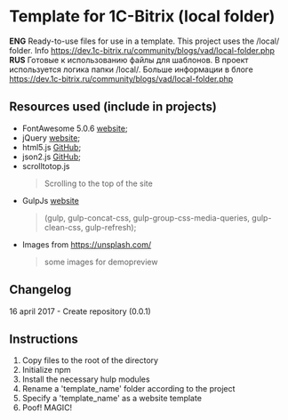# Template for 1C-Bitrix (local folder)

**ENG** Ready-to-use files for use in a template. This project uses the /local/ folder. Info https://dev.1c-bitrix.ru/community/blogs/vad/local-folder.php
**RUS** Готовые к использованию файлы для шаблонов. В проект используется логика папки /local/. Больше информации в блоге https://dev.1c-bitrix.ru/community/blogs/vad/local-folder.php

## Resources used (include in projects)
+ FontAwesome 5.0.6 [website](https://fontawesome.com/);
+ jQuery [website](https://jquery.com/);
+ html5.js [GitHub](https://github.com/aFarkas/html5shiv);
+ json2.js [GitHub](https://github.com/douglascrockford/JSON-js);
+ scrolltotop.js
	>Scrolling to the top of the site
+ GulpJs [website](https://gulpjs.com/)
	>(gulp, gulp-concat-css, gulp-group-css-media-queries, gulp-clean-css, gulp-refresh);
+ Images from https://unsplash.com/
	>some images for demopreview

## Changelog
16 april 2017 - Create repository (0.0.1)

## Instructions
1. Copy files to the root of the directory
2. Initialize npm
3. Install the necessary hulp modules
4. Rename a 'template_name' folder according to the project
5. Specify a 'template_name' as a website template
6. Poof! MAGIC!
